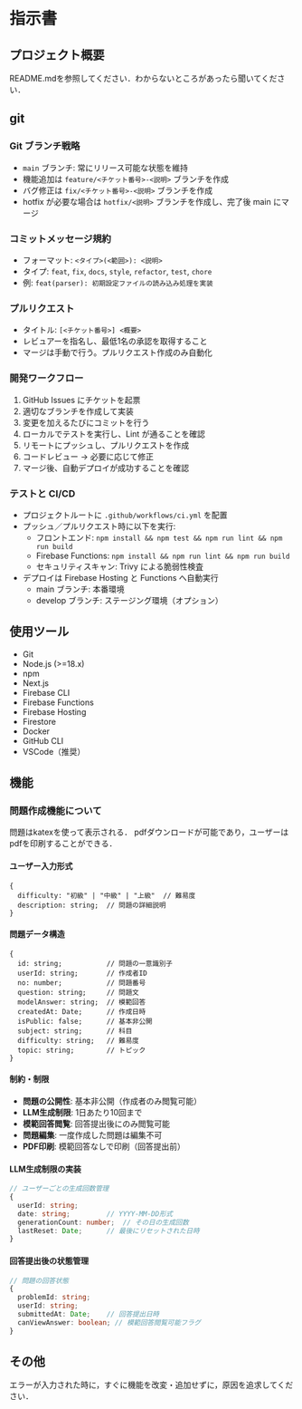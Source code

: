 # 指示書

## プロジェクト概要

README.mdを参照してください．わからないところがあったら聞いてください．

## git
### Git ブランチ戦略
- `main` ブランチ: 常にリリース可能な状態を維持
- 機能追加は `feature/<チケット番号>-<説明>` ブランチを作成
- バグ修正は `fix/<チケット番号>-<説明>` ブランチを作成
- hotfix が必要な場合は `hotfix/<説明>` ブランチを作成し、完了後 main にマージ

### コミットメッセージ規約
- フォーマット: `<タイプ>(<範囲>): <説明>`
- タイプ: `feat`, `fix`, `docs`, `style`, `refactor`, `test`, `chore`
- 例: `feat(parser): 初期設定ファイルの読み込み処理を実装`

### プルリクエスト
- タイトル: `[<チケット番号>] <概要>`
- レビュアーを指名し、最低1名の承認を取得すること
- マージは手動で行う。プルリクエスト作成のみ自動化

### 開発ワークフロー
1. GitHub Issues にチケットを起票
2. 適切なブランチを作成して実装
3. 変更を加えるたびにコミットを行う
4. ローカルでテストを実行し、Lint が通ることを確認
5. リモートにプッシュし、プルリクエストを作成
6. コードレビュー → 必要に応じて修正
7. マージ後、自動デプロイが成功することを確認

### テストと CI/CD
- プロジェクトルートに `.github/workflows/ci.yml` を配置
- プッシュ／プルリクエスト時に以下を実行:
  - フロントエンド: `npm install && npm test && npm run lint && npm run build`
  - Firebase Functions: `npm install && npm run lint && npm run build`
  - セキュリティスキャン: Trivy による脆弱性検査
- デプロイは Firebase Hosting と Functions へ自動実行
  - main ブランチ: 本番環境
  - develop ブランチ: ステージング環境（オプション）

## 使用ツール
- Git
- Node.js (>=18.x)
- npm
- Next.js
- Firebase CLI
- Firebase Functions
- Firebase Hosting
- Firestore
- Docker
- GitHub CLI
- VSCode（推奨）

## 機能

### 問題作成機能について

問題はkatexを使って表示される．
pdfダウンロードが可能であり，ユーザーはpdfを印刷することができる．

#### ユーザー入力形式
```
{
  difficulty: "初級" | "中級" | "上級"  // 難易度
  description: string;  // 問題の詳細説明
}
```

#### 問題データ構造
```
{
  id: string;           // 問題の一意識別子
  userId: string;       // 作成者ID
  no: number;           // 問題番号
  question: string;     // 問題文
  modelAnswer: string;  // 模範回答
  createdAt: Date;      // 作成日時
  isPublic: false;      // 基本非公開
  subject: string;      // 科目
  difficulty: string;   // 難易度
  topic: string;        // トピック
}
```

#### 制約・制限
- **問題の公開性**: 基本非公開（作成者のみ閲覧可能）
- **LLM生成制限**: 1日あたり10回まで
- **模範回答閲覧**: 回答提出後にのみ閲覧可能
- **問題編集**: 一度作成した問題は編集不可
- **PDF印刷**: 模範回答なしで印刷（回答提出前）

#### LLM生成制限の実装
```typescript
// ユーザーごとの生成回数管理
{
  userId: string;
  date: string;         // YYYY-MM-DD形式
  generationCount: number;  // その日の生成回数
  lastReset: Date;      // 最後にリセットされた日時
}
```

#### 回答提出後の状態管理
```typescript
// 問題の回答状態
{
  problemId: string;
  userId: string;
  submittedAt: Date;    // 回答提出日時
  canViewAnswer: boolean; // 模範回答閲覧可能フラグ
}
```

## その他

エラーが入力された時に，すぐに機能を改変・追加せずに，原因を追求してください．

